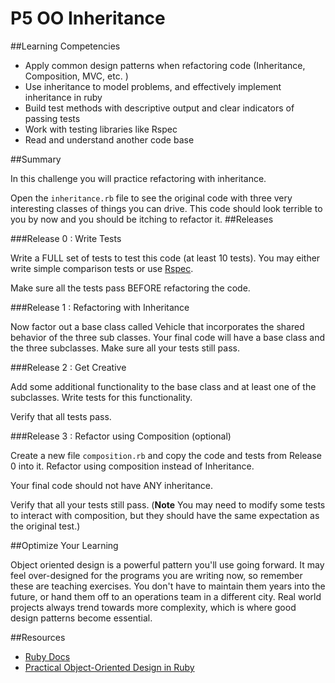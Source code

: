# P5 OO Inheritance 
 
##Learning Competencies 

* Apply common design patterns when refactoring code (Inheritance, Composition, MVC, etc. )
* Use inheritance to model problems, and effectively implement inheritance in ruby
* Build test methods with descriptive output and clear indicators of passing tests
* Work with testing libraries like Rspec
* Read and understand another code base 

##Summary 

In this challenge you will practice refactoring with inheritance.

Open the `inheritance.rb` file to see the original code with three very interesting classes of things you can drive. This code should look terrible to you by now and you should be itching to refactor it. 
##Releases

###Release 0 : Write Tests

Write a FULL set of tests to test this code (at least 10 tests). You may either write simple comparison tests or use [Rspec]().

Make sure all the tests pass BEFORE refactoring the code.

###Release 1 : Refactoring with Inheritance

Now factor out a base class called Vehicle that incorporates the shared behavior of the three sub classes.  Your final code will have a base class and the three subclasses. Make sure all your tests  still pass.

###Release 2 : Get Creative

Add some additional functionality to the base class and at least one of the subclasses. Write tests for this functionality. 

Verify that all tests pass.

###Release 3 : Refactor using Composition (optional) 

Create a new file `composition.rb` and copy the code and tests from Release 0 into it.  Refactor using composition instead of Inheritance. 

Your final code should not have ANY inheritance.

Verify that all your tests still pass. (**Note** You may need to modify some tests to interact with composition, but they should have the same expectation as the original test.)

##Optimize Your Learning 

Object oriented design is a powerful pattern you'll use going forward. It may feel over-designed for the programs you are writing now, so remember these are teaching exercises. You don't have to maintain them years into the future, or hand them off to an operations team in a different city. Real world projects always trend towards more complexity, which is where good design patterns become essential.  

##Resources

* [Ruby Docs](http://www.ruby-doc.org)
* [Practical Object-Oriented Design in Ruby](http://www.poodr.info/)
